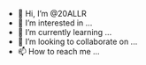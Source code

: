 - 👋 Hi, I’m @20ALLR
- 👀 I’m interested in ...
- 🌱 I’m currently learning ...
- 💞️ I’m looking to collaborate on ...
- 📫 How to reach me ...

<!---
20ALLR/20ALLR is a ✨ special ✨ repository because its `README.md` (this file) appears on your GitHub profile.
You can click the Preview link to take a look at your changes.
--->
